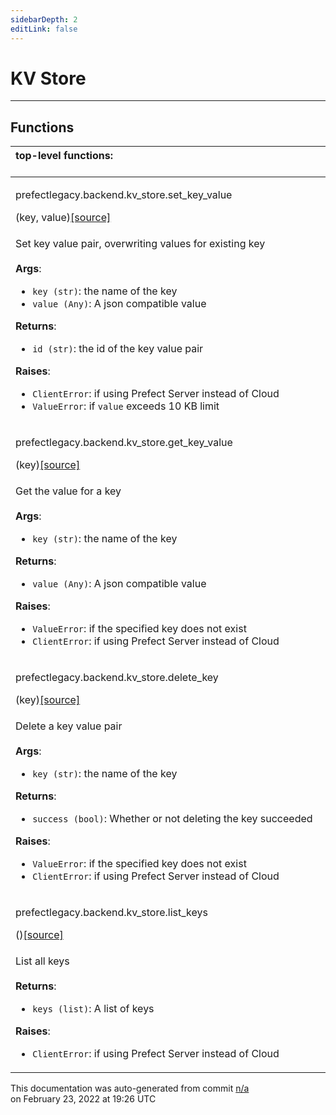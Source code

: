 ```yaml
---
sidebarDepth: 2
editLink: false
---
```

# KV Store
---

## Functions
|top-level functions: &nbsp;&nbsp;&nbsp;&nbsp;&nbsp;&nbsp;&nbsp;&nbsp;&nbsp;&nbsp;&nbsp;&nbsp;&nbsp;&nbsp;&nbsp;&nbsp;&nbsp;&nbsp;&nbsp;&nbsp;&nbsp;&nbsp;&nbsp;&nbsp;&nbsp;&nbsp;&nbsp;&nbsp;&nbsp;&nbsp;&nbsp;&nbsp;&nbsp;&nbsp;&nbsp;&nbsp;&nbsp;&nbsp;&nbsp;&nbsp;&nbsp;&nbsp;&nbsp;&nbsp;&nbsp;&nbsp;&nbsp;&nbsp;&nbsp;&nbsp;&nbsp;&nbsp;&nbsp;&nbsp;&nbsp;&nbsp;&nbsp;&nbsp;&nbsp;&nbsp;&nbsp;&nbsp;&nbsp;&nbsp;&nbsp;&nbsp;&nbsp;&nbsp;&nbsp;&nbsp;&nbsp;&nbsp;&nbsp;&nbsp;&nbsp;&nbsp;&nbsp;&nbsp;&nbsp;&nbsp;&nbsp;&nbsp;&nbsp;&nbsp;&nbsp;&nbsp;&nbsp;&nbsp;&nbsp;&nbsp;&nbsp;&nbsp;&nbsp;&nbsp;&nbsp;&nbsp;&nbsp;&nbsp;&nbsp;&nbsp;&nbsp;&nbsp;&nbsp;&nbsp;&nbsp;&nbsp;&nbsp;&nbsp;&nbsp;&nbsp;&nbsp;&nbsp;&nbsp;&nbsp;&nbsp;&nbsp;&nbsp;&nbsp;&nbsp;&nbsp;&nbsp;&nbsp;&nbsp;&nbsp;&nbsp;&nbsp;&nbsp;&nbsp;&nbsp;&nbsp;&nbsp;&nbsp;&nbsp;&nbsp;&nbsp;&nbsp;&nbsp;&nbsp;&nbsp;&nbsp;&nbsp;&nbsp;&nbsp;&nbsp;&nbsp;&nbsp;&nbsp;&nbsp;&nbsp;&nbsp;|
|:----|
 | <div class='method-sig' id='prefect-backend-kv-store-set-key-value'><p class="prefect-class">prefectlegacy.backend.kv_store.set_key_value</p>(key, value)<span class="source"><a href="https://github.com/PrefectHQ/prefect/blob/master/src/prefectlegacy/backend/kv_store.py#L16">[source]</a></span></div>
<p class="methods">Set key value pair, overwriting values for existing key<br><br>**Args**:     <ul class="args"><li class="args">`key (str)`: the name of the key     </li><li class="args">`value (Any)`: A json compatible value</li></ul> **Returns**:     <ul class="args"><li class="args">`id (str)`: the id of the key value pair</li></ul> **Raises**:     <ul class="args"><li class="args">`ClientError`: if using Prefect Server instead of Cloud     </li><li class="args">`ValueError`: if `value` exceeds 10 KB limit</li></ul></p>|
 | <div class='method-sig' id='prefect-backend-kv-store-get-key-value'><p class="prefect-class">prefectlegacy.backend.kv_store.get_key_value</p>(key)<span class="source"><a href="https://github.com/PrefectHQ/prefect/blob/master/src/prefectlegacy/backend/kv_store.py#L54">[source]</a></span></div>
<p class="methods">Get the value for a key<br><br>**Args**:     <ul class="args"><li class="args">`key (str)`: the name of the key</li></ul> **Returns**:     <ul class="args"><li class="args">`value (Any)`: A json compatible value</li></ul> **Raises**:     <ul class="args"><li class="args">`ValueError`: if the specified key does not exist     </li><li class="args">`ClientError`: if using Prefect Server instead of Cloud</li></ul></p>|
 | <div class='method-sig' id='prefect-backend-kv-store-delete-key'><p class="prefect-class">prefectlegacy.backend.kv_store.delete_key</p>(key)<span class="source"><a href="https://github.com/PrefectHQ/prefect/blob/master/src/prefectlegacy/backend/kv_store.py#L81">[source]</a></span></div>
<p class="methods">Delete a key value pair<br><br>**Args**:     <ul class="args"><li class="args">`key (str)`: the name of the key</li></ul> **Returns**:     <ul class="args"><li class="args">`success (bool)`: Whether or not deleting the key succeeded</li></ul> **Raises**:     <ul class="args"><li class="args">`ValueError`: if the specified key does not exist     </li><li class="args">`ClientError`: if using Prefect Server instead of Cloud</li></ul></p>|
 | <div class='method-sig' id='prefect-backend-kv-store-list-keys'><p class="prefect-class">prefectlegacy.backend.kv_store.list_keys</p>()<span class="source"><a href="https://github.com/PrefectHQ/prefect/blob/master/src/prefectlegacy/backend/kv_store.py#L121">[source]</a></span></div>
<p class="methods">List all keys<br><br>**Returns**:     <ul class="args"><li class="args">`keys (list)`: A list of keys</li></ul> **Raises**:     <ul class="args"><li class="args">`ClientError`: if using Prefect Server instead of Cloud</li></ul></p>|

<p class="auto-gen">This documentation was auto-generated from commit <a href='https://github.com/PrefectHQ/prefect/commit/n/a'>n/a</a> </br>on February 23, 2022 at 19:26 UTC</p>